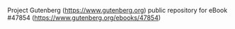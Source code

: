 Project Gutenberg (https://www.gutenberg.org) public repository for eBook #47854 (https://www.gutenberg.org/ebooks/47854)
